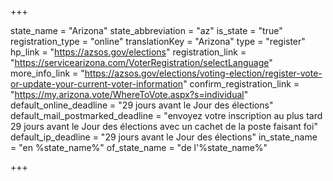 +++

state_name = "Arizona"
state_abbreviation = "az"
is_state = "true"
registration_type = "online"
translationKey = "Arizona"
type = "register"
hp_link = "https://azsos.gov/elections"
registration_link = "https://servicearizona.com/VoterRegistration/selectLanguage"
more_info_link = "https://azsos.gov/elections/voting-election/register-vote-or-update-your-current-voter-information"
confirm_registration_link = "https://my.arizona.vote/WhereToVote.aspx?s=individual"
default_online_deadline = "29 jours avant le Jour des élections"
default_mail_postmarked_deadline = "envoyez votre inscription au plus tard 29 jours avant le Jour des élections avec un cachet de la poste faisant foi"
default_ip_deadline = "29 jours avant le Jour des élections"
in_state_name = "en %state_name%"
of_state_name = "de l'%state_name%"

+++